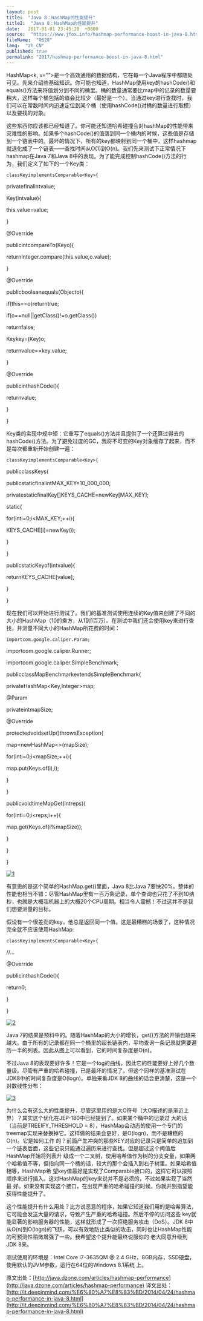 ```yaml
---
layout: post
title:  "Java 8：HashMap的性能提升"
title2:  "Java 8：HashMap的性能提升"
date:   2017-01-01 23:45:28  +0800
source:  "https://www.jfox.info/hashmap-performance-boost-in-java-8.html"
fileName:  "0628"
lang:  "zh_CN"
published: true
permalink: "2017/hashmap-performance-boost-in-java-8.html"
---
```




HashMap<k, v=””>是一个高效通用的数据结构，它在每一个Java程序中都随处可见。先来介绍些基础知识。你可能也知道，HashMap使用key的hashCode()和equals()方法来将值划分到不同的桶里。桶的数量通常要比map中的记录的数量要稍大，这样每个桶包括的值会比较少（最好是一个）。当通过key进行查找时，我们可以在常数时间内迅速定位到某个桶（使用hashCode()对桶的数量进行取模）以及要找的对象。

这些东西你应该都已经知道了。你可能还知道哈希碰撞会对hashMap的性能带来灾难性的影响。如果多个hashCode()的值落到同一个桶内的时候，这些值是存储到一个链表中的。最坏的情况下，所有的key都映射到同一个桶中，这样hashmap就退化成了一个链表——查找时间从O(1)到O(n)。我们先来测试下正常情况下hashmap在Java 7和Java 8中的表现。为了能完成控制hashCode()方法的行为，我们定义了如下的一个Key类：

    classKeyimplementsComparable<Key>{

privatefinalintvalue;

Key(intvalue){

this.value=value;

}

@Override

publicintcompareTo(Keyo){

returnInteger.compare(this.value,o.value);

}

@Override

publicbooleanequals(Objecto){

if(this==o)returntrue;

if(o==null||getClass()!=o.getClass())

returnfalse;

Keykey=(Key)o;

returnvalue==key.value;

}

@Override

publicinthashCode(){

returnvalue;

}

}

Key类的实现中规中矩：它重写了equals()方法并且提供了一个还算过得去的hashCode()方法。为了避免过度的GC，我将不可变的Key对象缓存了起来，而不是每次都重新开始创建一遍：

    classKeyimplementsComparable<Key>{

publicclassKeys{

publicstaticfinalintMAX_KEY=10_000_000;

privatestaticfinalKey[]KEYS_CACHE=newKey[MAX_KEY];

static{

for(inti=0;i<MAX_KEY;++i){

KEYS_CACHE[i]=newKey(i);

}

}

publicstaticKeyof(intvalue){

returnKEYS_CACHE[value];

}

}

现在我们可以开始进行测试了。我们的基准测试使用连续的Key值来创建了不同的大小的HashMap（10的乘方，从1到1百万）。在测试中我们还会使用key来进行查找，并测量不同大小的HashMap所花费的时间：

    importcom.google.caliper.Param;

importcom.google.caliper.Runner;

importcom.google.caliper.SimpleBenchmark;

publicclassMapBenchmarkextendsSimpleBenchmark{

privateHashMap<Key,Integer>map;

@Param

privateintmapSize;

@Override

protectedvoidsetUp()throwsException{

map=newHashMap<>(mapSize);

for(inti=0;i<mapSize;++i){

map.put(Keys.of(i),i);

}

}

publicvoidtimeMapGet(intreps){

for(inti=0;i<reps;i++){

map.get(Keys.of(i%mapSize));

}

}

}

[![1](bd35a60.png)](http://www.jfox.info/wp-content/uploads/2014/05/1.png)

有意思的是这个简单的HashMap.get()里面，Java 8比Java 7要快20%。整体的性能也相当不错：尽管HashMap里有一百万条记录，单个查询也只花了不到10纳秒，也就是大概我机器上的大概20个CPU周期。相当令人震撼！不过这并不是我们想要测量的目标。

假设有一个很差劲的key，他总是返回同一个值。这是最糟糕的场景了，这种情况完全就不应该使用HashMap:

    classKeyimplementsComparable<Key>{

//…

@Override

publicinthashCode(){

return0;

}

}

[![2](30f95b4.png)](http://www.jfox.info/wp-content/uploads/2014/05/2.png)

Java 7的结果是预料中的。随着HashMap的大小的增长，get()方法的开销也越来越大。由于所有的记录都在同一个桶里的超长链表内，平均查询一条记录就需要遍历一半的列表。因此从图上可以看到，它的时间复杂度是O(n)。

不过Java 8的表现要好许多！它是一个log的曲线，因此它的性能要好上好几个数量级。尽管有严重的哈希碰撞，已是最坏的情况了，但这个同样的基准测试在JDK8中的时间复杂度是O(logn)。单独来看JDK 8的曲线的话会更清楚，这是一个对数线性分布：

[![3](ff5a261.png)](http://www.jfox.info/wp-content/uploads/2014/05/3.png)

为什么会有这么大的性能提升，尽管这里用的是大O符号（大O描述的是渐近上界）？其实这个优化在JEP-180中已经提到了。如果某个桶中的记录过 大的话（当前是TREEIFY_THRESHOLD = 8），HashMap会动态的使用一个专门的treemap实现来替换掉它。这样做的结果会更好，是O(logn)，而不是糟糕的O(n)。它是如何工作 的？前面产生冲突的那些KEY对应的记录只是简单的追加到一个链表后面，这些记录只能通过遍历来进行查找。但是超过这个阈值后HashMap开始将列表升 级成一个二叉树，使用哈希值作为树的分支变量，如果两个哈希值不等，但指向同一个桶的话，较大的那个会插入到右子树里。如果哈希值相等，HashMap希 望key值最好是实现了Comparable接口的，这样它可以按照顺序来进行插入。这对HashMap的key来说并不是必须的，不过如果实现了当然最 好。如果没有实现这个接口，在出现严重的哈希碰撞的时候，你就并别指望能获得性能提升了。

这个性能提升有什么用处？比方说恶意的程序，如果它知道我们用的是哈希算法，它可能会发送大量的请求，导致产生严重的哈希碰撞。然后不停的访问这些 key就能显著的影响服务器的性能，这样就形成了一次拒绝服务攻击（DoS）。JDK 8中从O(n)到O(logn)的飞跃，可以有效地防止类似的攻击，同时也让HashMap性能的可预测性稍微增强了一些。我希望这个提升能最终说服你的 老大同意升级到JDK 8来。

测试使用的环境是：Intel Core i7-3635QM @ 2.4 GHz，8GB内存，SSD硬盘，使用默认的JVM参数，运行在64位的Windows 8.1系统 上。

原文出处：[http://java.dzone.com/articles/hashmap-performance](http://java.dzone.com/articles/hashmap-performance)   译文出处： [http://it.deepinmind.com/%E6%80%A7%E8%83%BD/2014/04/24/hashmap-performance-in-java-8.html](http://it.deepinmind.com/%E6%80%A7%E8%83%BD/2014/04/24/hashmap-performance-in-java-8.html)
